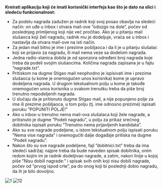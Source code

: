 **Kreirati aplikaciju koji će imati korisnički interfejs kao što je dato na slici i sledeću funkcionalnost:**

-	Za podelu nagrada zadužen je radnik koji svoj posao obavlja na sledeći način: on uđe u inbox i otvara mail-ove ”odozgo na dole”, počev od poslednjeg primljenog koji nije već pročitao. Ako je u pitanju mail slušaoca koji želi nagradu, radnik mu je dodeljuje, vraća se u inbox i nastavlja da otvara mail-ove na isti način.
-	Za jedan mail bitno je ime i prezime pošiljaoca i da li je u pitanju slušalac koji se prijavio za nagradu, ili mail nema veze sa dodelom nagrada.
-	Jedna radio-stanica dobila je od sponzora određeni broj nagrada koje treba da podeli svojim slušaocima. Količina nagrada zapisana je u fajlu ”nagrade.txt”.
-	Pritiskom na dugme Stigao mail neophodno je ispisivati ime i prezime slušaoca (u kome je onemogućen unos korisnika) kome je upravo dodeljena nagrada. U drugom tekstualnom polju u kome je takođe onemogućen unos korisnika u svakom trenutku treba da piše broj trenutno nepodeljenih nagrada.
-	U slučaju da je pritisnuto dugme Stigao mail, a nije popunjeno polje za ime ili prezime pošiljaoca, u tom polju (tj. ime odnosno prezime) ispisati poruku ”POPUNITI POLJE!”
-	Ako u inbox-u trenutno nema mail-ova slušalaca koji žele nagrade, a pritisnuto je dugme ”Podeli nagradu”, u polju za prikaz srećnog dobitnika ispisati poruku ”Trenutno nema prijavljenih kandidata”.
-	Ako su sve nagrade podeljene, u istom tekstualnom polju ispisati poruku ”Nema vise nagrada” i onemogućiti dalje događaje pritiska na dugme ”Podeli nagradu”.
-	Nakon što su sve nagrade podeljene, fajl ”dobitnici.txt” treba da ima sledeći sadržaj: najpre treba da bude naveden spisak dobitnika, onim redom kojim im je radnik dodeljivao nagrade, a zatim, nakon linije u kojoj piše ”Nisu dobili nagrade:” i spisak svih onih koji nisu dobili nagrade, počev od ”prvog ispod crte”, pa do onog koji bi poslednji dobio nagradu, da ih je bilo dovoljno.

![1](https://scontent.fbeg6-1.fna.fbcdn.net/v/t1.15752-9/96390585_649798849201845_8173671618711650304_n.png?_nc_cat=103&_nc_sid=b96e70&_nc_eui2=AeEGuKtR-49-0I3HXpZdDqxRmIIW1Hnd8GeYghbUed3wZ1aLnRKD_tKcS8owyCCssCI&_nc_ohc=vsbmnhXUIIsAX9S7-Ed&_nc_ht=scontent.fbeg6-1.fna&oh=48edf5e8b255271659aeecf59ba1d379&oe=5EDCDF88)
![12](https://scontent.fbeg6-1.fna.fbcdn.net/v/t1.15752-9/96845198_274266533742980_8625591625239756800_n.png?_nc_cat=102&_nc_sid=b96e70&_nc_eui2=AeGt9C4dEMc3Kcw9gV_bZdWTPV0nY1CpP789XSdjUKk_vzTQ2WahSaVS93otk05Ls3I&_nc_ohc=j91qtx3SVEAAX8Og3In&_nc_ht=scontent.fbeg6-1.fna&oh=02f2f562aac161a66649a4077b3b445d&oe=5EDEB080)
